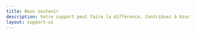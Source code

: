 ```yaml
---
title: Nous soutenir
description: Votre support peut faire la différence. Contribuez à Azuriom et aidez-nous à continuer à développer le projet.
layout: support-us
---
```

